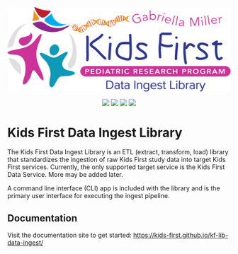 <p align="center">
  <img src="docs/source/_static/images/logo.svg" alt="Kids First Data Ingest Library" width="660px">
</p>
<p align="center">
  <a href="https://github.com/kids-first/kf-lib-data-ingest/blob/master/LICENSE"><img src="https://img.shields.io/github/license/kids-first/kf-lib-data-ingest.svg?style=for-the-badge"></a>
  <a href="https://circleci.com/gh/kids-first/kf-lib-data-ingest"><img src="https://img.shields.io/circleci/project/github/kids-first/kf-lib-data-ingest.svg?style=for-the-badge"></a>
  <a href="https://kids-first.github.io/kf-lib-data-ingest"><img src="https://img.shields.io/readthedocs/pip.svg?style=for-the-badge"></a>
  <a href="https://github.com/psf/black"><img src="https://img.shields.io/badge/code%20style-black-000000.svg?style=for-the-badge"></a>
</p>

Kids First Data Ingest Library
================================
The Kids First Data Ingest Library is an ETL (extract, transform, load) library that standardizes the ingestion of raw Kids First study data into target Kids First services. Currently, the only supported target service
is the Kids First Data Service. More may be added later.

A command line interface (CLI) app is included with the library and is the primary user interface for executing the ingest pipeline.

## Documentation
Visit the documentation site to get started:
https://kids-first.github.io/kf-lib-data-ingest/
